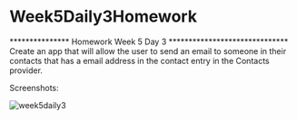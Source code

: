 # Week5Daily3Homework

***************  Homework Week 5 Day 3 ******************************
Create an app that will allow the user to send an email to someone in their contacts that has a email address in the contact entry in the Contacts provider.  

Screenshots:

![week5daily3](https://user-images.githubusercontent.com/46490503/52395263-75f75c00-2a7b-11e9-9839-1315c34c105f.JPG)
